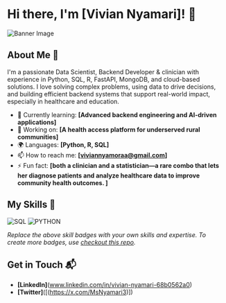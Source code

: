 # Hi there, I'm [Vivian Nyamari]! 👋
![Banner Image]([https://github.com/vivian-nyamari/portfolio/blob/main/assets/banner.jpg?raw=true])

## About Me 🚀

I'm a passionate Data Scientist, Backend Developer & clinician with experience in Python, SQL, R, FastAPI, MongoDB, and cloud-based solutions. I love solving complex problems, using data to drive decisions, and building efficient backend systems that support real-world impact, especially in healthcare and education.


- 🌱 Currently learning: **[Advanced backend engineering and AI-driven applications]**
- 🔭 Working on: **[A health access platform for underserved rural communities]**
- 🌍 Languages: **[Python, R, SQL]**
- 📫 How to reach me: **[viviannyamoraa@gmail.com]**
- ⚡ Fun fact: **[both a clinician and a statistician—a rare combo that lets her diagnose patients and analyze healthcare data to improve community health outcomes. ]**

## My Skills 🧠

![SQL](https://img.shields.io/badge/-SQL-E34F26?style=flat-square&logo=sql5&logoColor=white)
![PYTHON](https://img.shields.io/badge/-PYTHON-1572B6?style=flat-square&logo=python3&logoColor=white)


*Replace the above skill badges with your own skills and expertise. To create more badges, use [checkout this repo](https://github.com/alexandresanlim/Badges4-README.md-Profile).*



## Get in Touch 📬


- **[LinkedIn]**(www.linkedin.com/in/vivian-nyamari-68b0562a0)
- **[Twitter]**([(https://x.com/MsNyamari3)])


